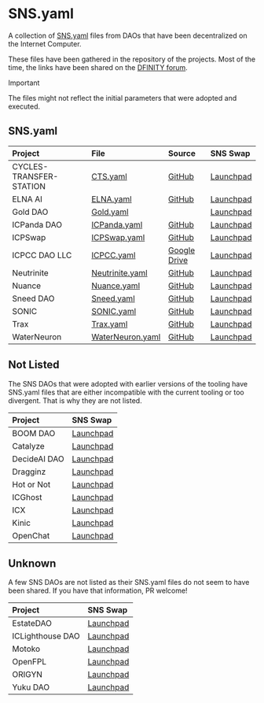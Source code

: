# SNS.yaml

A collection of [SNS.yaml](https://internetcomputer.org/docs/current/developer-docs/daos/sns/tokenomics/preparation) files from DAOs that have been decentralized on the Internet Computer.

These files have been gathered in the repository of the projects. Most of the time, the links have been shared on the [DFINITY forum](https://forum.dfinity.org/).

> [!IMPORTANT]
> The files might not reflect the initial parameters that were adopted and executed.

## SNS.yaml

| Project                 | File                                           | Source                                                                                         | SNS Swap                                                                      |
|:------------------------|:-----------------------------------------------|:-----------------------------------------------------------------------------------------------|:------------------------------------------------------------------------------|
| CYCLES-TRANSFER-STATION | [CTS.yaml](sns_init/CTS.yaml)                  | [GitHub](https://github.com/cycles-transfer-station/cts/blob/master/sns/sns_init.yaml)         | [Launchpad](https://nns.ic0.app/project/?project=ibahq-taaaa-aaaaq-aadna-cai) |
| ELNA AI                 | [ELNA.yaml](sns_init/ELNA.yaml)                | [GitHub](https://github.com/elna-ai/SNS/blob/main/sns_init.yaml)                               | [Launchpad](https://nns.ic0.app/project/?project=gkoex-viaaa-aaaaq-aacmq-cai) |
| Gold DAO                | [Gold.yaml](sns_init/Gold.yaml)                |                                                                                                | [Launchpad](https://nns.ic0.app/project/?project=tw2vt-hqaaa-aaaaq-aab6a-cai) |
| ICPanda DAO             | [ICPanda.yaml](sns_init/ICPanda.yaml)          | [GitHub](https://github.com/ldclabs/ic-panda/blob/main/sns_init.yaml)                          | [Launchpad](https://nns.ic0.app/project/?project=d7wvo-iiaaa-aaaaq-aacsq-cai) |
| ICPSwap                 | [ICPSwap.yaml](sns_init/ICPSwap.yaml)          | [GitHub](https://github.com/ICPSwap-Labs/sns/blob/main/sns_init.yaml)                          | [Launchpad](https://nns.ic0.app/project/?project=csyra-haaaa-aaaaq-aacva-cai) |
| ICPCC DAO LLC           | [ICPCC.yaml](sns_init/ICPCC.yaml)              | [Google Drive](https://drive.google.com/file/d/1-AFoIATMVhL60hDl7-JDCuPlg3R_aIeC/view)         | [Launchpad](https://nns.ic0.app/project/?project=l7ra6-uqaaa-aaaaq-aadea-cai) |
| Neutrinite              | [Neutrinite.yaml](sns_init/Neutrinite.yaml)    | [GitHub](https://gist.github.com/infu/5eb989bdc77fd835003a808fe0b7b4b3)                        | [Launchpad](https://nns.ic0.app/project/?project=extk7-gaaaa-aaaaq-aacda-cai) |
| Nuance                  | [Nuance.yaml](sns_init/Nuance.yaml)            | [GitHub](https://github.com/Aikindapps/Nuance/blob/master/sns.yml)                             | [Launchpad](https://nns.ic0.app/project/?project=rzbmc-yiaaa-aaaaq-aabsq-cai) |
| Sneed DAO               | [Sneed.yaml](sns_init/Sneed.yaml)              | [GitHub](https://github.com/icsneed/sneed_sns_dapp/blob/main/sns/sns_init.yaml)                | [Launchpad](https://nns.ic0.app/project/?project=fp274-iaaaa-aaaaq-aacha-cai) |
| SONIC                   | [SONIC.yaml](sns_init/SONIC.yaml)              | [GitHub](https://github.com/sonicdex/sonic-v1/blob/main/sns/config/sns.yml)                    | [Launchpad](https://nns.ic0.app/project/?project=qtooy-2yaaa-aaaaq-aabvq-cai) |
| Trax                    | [Trax.yaml](sns_init/Trax.yaml)                | [GitHub](https://github.com/onlyontrax/TraxDAO/blob/main/sns/sns_init.yaml)                    | [Launchpad](https://nns.ic0.app/project/?project=ecu3s-hiaaa-aaaaq-aacaq-cai) |
| WaterNeuron             | [WaterNeuron.yaml](sns_init/WaterNeuron.yaml)  | [GitHub](https://github.com/WaterNeuron/WaterNeuron/blob/main/water_neuron_wtn_sns_init.yaml)  | [Launchpad](https://nns.ic0.app/project/?project=jmod6-4iaaa-aaaaq-aadkq-cai) |

## Not Listed

The SNS DAOs that were adopted with earlier versions of the tooling have SNS.yaml files that are either incompatible with the current tooling or too divergent. That is why they are not listed.

| Project                                           | SNS Swap                                                                       |
|:--------------------------------------------------|:-------------------------------------------------------------------------------|
| BOOM DAO                                          | [Launchpad](https://nns.ic0.app/project/?project=xjngq-yaaaa-aaaaq-aabha-cai)  |
| Catalyze                                          | [Launchpad](https://nns.ic0.app/project/?project=uly3p-iqaaa-aaaaq-aabma-cai)  |
| DecideAI DAO                                      | [Launchpad](https://nns.ic0.app/project/?project=x4kx5-ziaaa-aaaaq-aabeq-cai)  |
| Dragginz                                          | [Launchpad](https://nns.ic0.app/project/?project=zxeu2-7aaaa-aaaaq-aaafa-cai)  |
| Hot or Not                                        | [Launchpad](https://nns.ic0.app/project/?project=67bll-riaaa-aaaaq-aaauq-cai)  |
| ICGhost                                           | [Launchpad](https://nns.ic0.app/project/?project=4m6il-zqaaa-aaaaq-aaa2a-cai)  |
| ICX                                               | [Launchpad](https://nns.ic0.app/project/?project=u67kc-jyaaa-aaaaq-aabpq-cai)  |
| Kinic                                             | [Launchpad](https://nns.ic0.app/project/?project=7jkta-eyaaa-aaaaq-aaarq-cai)  |
| OpenChat                                          | [Launchpad](https://nns.ic0.app/project/?project=3e3x2-xyaaa-aaaaq-aaalq-cai)  |


## Unknown

A few SNS DAOs are not listed as their SNS.yaml files do not seem to have been shared. If you have that information, PR welcome!

| Project                                            | SNS Swap                                                                      |
|:---------------------------------------------------|:------------------------------------------------------------------------------|
| EstateDAO                                          | [Launchpad](https://nns.ic0.app/project/?project=abhsa-pyaaa-aaaaq-aac3q-cai) |
| ICLighthouse DAO                                   | [Launchpad](https://nns.ic0.app/project/?project=hjcnr-bqaaa-aaaaq-aacka-cai) |
| Motoko                                             | [Launchpad](https://nns.ic0.app/project/?project=ko36b-myaaa-aaaaq-aadbq-cai) |
| OpenFPL                                            | [Launchpad](https://nns.ic0.app/project/?project=gyito-zyaaa-aaaaq-aacpq-cai) |
| ORIGYN                                             | [Launchpad](https://nns.ic0.app/project/?project=leu43-oiaaa-aaaaq-aadgq-cai) |
| Yuku DAO                                           | [Launchpad](https://nns.ic0.app/project/?project=cj5nf-5yaaa-aaaaq-aacxq-cai) |
